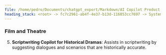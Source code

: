 ```yaml
---
file: /home/pedro/Documents/chatgpt_export/Markdown/AI Copilot Product Ideas.md
heading_stack: <root> -> fc7c2961-ab4f-4e37-b13d-116853cc7697 -> System -> 19e4a094-193a-49f0-aa64-3c33adbe3f9c -> System -> aaa2618b-4514-47d8-a099-61958eb722a2 -> User -> ed8e41d9-ea7c-481f-a304-ab51893d032d -> Assistant -> Scientific Research -> Writing and Content Creation -> Software Development -> Art and Design -> Medicine -> Engineering -> Finance -> Law -> Education -> Music and Audio -> Miscellaneous -> aaa2b1fb-7ebf-40dd-b953-cbb1f0cdbe03 -> User -> 166936ba-4eaf-4ddd-b22b-368da9916e80 -> Assistant -> Computational Biology -> Mental Health -> Aerospace Engineering -> Archaeology -> Film and Theatre
---
```

### Film and Theatre
5. **Scriptwriting Copilot for Historical Dramas**: Assists in scriptwriting by suggesting dialogues and scenarios that are historically accurate.

